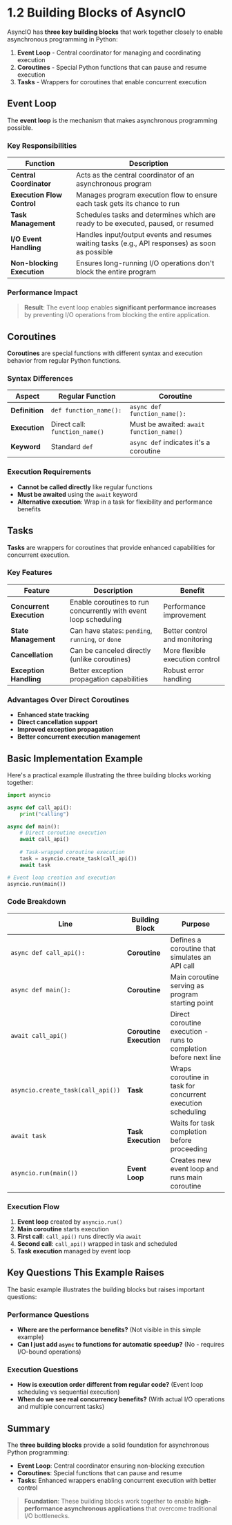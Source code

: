 # 1.2 Building Blocks of AsyncIO

AsyncIO has **three key building blocks** that work together closely to enable asynchronous programming in Python:

1. **Event Loop** - Central coordinator for managing and coordinating execution
2. **Coroutines** - Special Python functions that can pause and resume execution
3. **Tasks** - Wrappers for coroutines that enable concurrent execution

## Event Loop

The **event loop** is the mechanism that makes asynchronous programming possible.

### Key Responsibilities

| **Function** | **Description** |
|--------------|-----------------|
| **Central Coordinator** | Acts as the central coordinator of an asynchronous program |
| **Execution Flow Control** | Manages program execution flow to ensure each task gets its chance to run |
| **Task Management** | Schedules tasks and determines which are ready to be executed, paused, or resumed |
| **I/O Event Handling** | Handles input/output events and resumes waiting tasks (e.g., API responses) as soon as possible |
| **Non-blocking Execution** | Ensures long-running I/O operations don't block the entire program |

### Performance Impact

> **Result**: The event loop enables **significant performance increases** by preventing I/O operations from blocking the entire application.

## Coroutines

**Coroutines** are special functions with different syntax and execution behavior from regular Python functions.

### Syntax Differences

| **Aspect** | **Regular Function** | **Coroutine** |
|------------|---------------------|---------------|
| **Definition** | `def function_name():` | `async def function_name():` |
| **Execution** | Direct call: `function_name()` | Must be awaited: `await function_name()` |
| **Keyword** | Standard `def` | `async def` indicates it's a coroutine |

### Execution Requirements

- **Cannot be called directly** like regular functions
- **Must be awaited** using the `await` keyword
- **Alternative execution**: Wrap in a task for flexibility and performance benefits

## Tasks

**Tasks** are wrappers for coroutines that provide enhanced capabilities for concurrent execution.

### Key Features

| **Feature** | **Description** | **Benefit** |
|-------------|-----------------|-------------|
| **Concurrent Execution** | Enable coroutines to run concurrently with event loop scheduling | Performance improvement |
| **State Management** | Can have states: `pending`, `running`, or `done` | Better control and monitoring |
| **Cancellation** | Can be canceled directly (unlike coroutines) | More flexible execution control |
| **Exception Handling** | Better exception propagation capabilities | Robust error handling |

### Advantages Over Direct Coroutines

- **Enhanced state tracking**
- **Direct cancellation support**
- **Improved exception propagation**
- **Better concurrent execution management**

## Basic Implementation Example

Here's a practical example illustrating the three building blocks working together:

```python
import asyncio

async def call_api():
    print("calling")

async def main():
    # Direct coroutine execution
    await call_api()
    
    # Task-wrapped coroutine execution
    task = asyncio.create_task(call_api())
    await task

# Event loop creation and execution
asyncio.run(main())
```

### Code Breakdown

| **Line** | **Building Block** | **Purpose** |
|----------|-------------------|-------------|
| `async def call_api():` | **Coroutine** | Defines a coroutine that simulates an API call |
| `async def main():` | **Coroutine** | Main coroutine serving as program starting point |
| `await call_api()` | **Coroutine Execution** | Direct coroutine execution - runs to completion before next line |
| `asyncio.create_task(call_api())` | **Task** | Wraps coroutine in task for concurrent execution scheduling |
| `await task` | **Task Execution** | Waits for task completion before proceeding |
| `asyncio.run(main())` | **Event Loop** | Creates new event loop and runs main coroutine |

### Execution Flow

1. **Event loop** created by `asyncio.run()`
2. **Main coroutine** starts execution
3. **First call**: `call_api()` runs directly via `await`
4. **Second call**: `call_api()` wrapped in task and scheduled
5. **Task execution** managed by event loop

## Key Questions This Example Raises

The basic example illustrates the building blocks but raises important questions:

### Performance Questions
- **Where are the performance benefits?** (Not visible in this simple example)
- **Can I just add `async` to functions for automatic speedup?** (No - requires I/O-bound operations)

### Execution Questions
- **How is execution order different from regular code?** (Event loop scheduling vs sequential execution)
- **When do we see real concurrency benefits?** (With actual I/O operations and multiple concurrent tasks)

## Summary

The **three building blocks** provide a solid foundation for asynchronous Python programming:

- **Event Loop**: Central coordinator ensuring non-blocking execution
- **Coroutines**: Special functions that can pause and resume
- **Tasks**: Enhanced wrappers enabling concurrent execution with better control

> **Foundation**: These building blocks work together to enable **high-performance asynchronous applications** that overcome traditional I/O bottlenecks.
